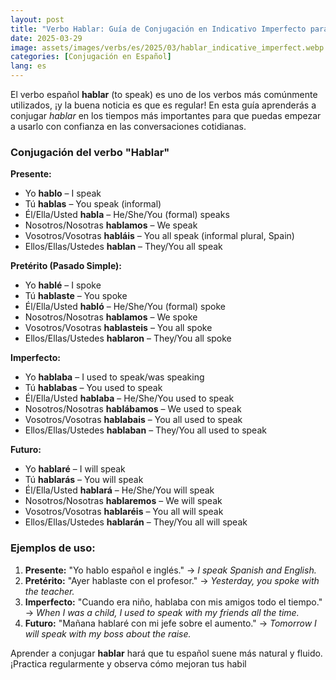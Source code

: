 ```yaml
---
layout: post
title: "Verbo Hablar: Guía de Conjugación en Indicativo Imperfecto para Principiantes"
date: 2025-03-29
image: assets/images/verbs/es/2025/03/hablar_indicative_imperfect.webp
categories: [Conjugación en Español]
lang: es
---
```


El verbo español **hablar** (to speak) es uno de los verbos más comúnmente utilizados, ¡y la buena noticia es que es regular! En esta guía aprenderás a conjugar *hablar* en los tiempos más importantes para que puedas empezar a usarlo con confianza en las conversaciones cotidianas.

### Conjugación del verbo "Hablar"

**Presente:**
- Yo **hablo** – I speak
- Tú **hablas** – You speak (informal)
- Él/Ella/Usted **habla** – He/She/You (formal) speaks
- Nosotros/Nosotras **hablamos** – We speak
- Vosotros/Vosotras **habláis** – You all speak (informal plural, Spain)
- Ellos/Ellas/Ustedes **hablan** – They/You all speak

**Pretérito (Pasado Simple):**
- Yo **hablé** – I spoke
- Tú **hablaste** – You spoke
- Él/Ella/Usted **habló** – He/She/You (formal) spoke
- Nosotros/Nosotras **hablamos** – We spoke
- Vosotros/Vosotras **hablasteis** – You all spoke
- Ellos/Ellas/Ustedes **hablaron** – They/You all spoke

**Imperfecto:**
- Yo **hablaba** – I used to speak/was speaking
- Tú **hablabas** – You used to speak
- Él/Ella/Usted **hablaba** – He/She/You used to speak
- Nosotros/Nosotras **hablábamos** – We used to speak
- Vosotros/Vosotras **hablabais** – You all used to speak
- Ellos/Ellas/Ustedes **hablaban** – They/You all used to speak

**Futuro:**
- Yo **hablaré** – I will speak
- Tú **hablarás** – You will speak
- Él/Ella/Usted **hablará** – He/She/You will speak
- Nosotros/Nosotras **hablaremos** – We will speak
- Vosotros/Vosotras **hablaréis** – You all will speak
- Ellos/Ellas/Ustedes **hablarán** – They/You all will speak

### Ejemplos de uso:

1. **Presente:** "Yo hablo español e inglés."
   → _I speak Spanish and English._
2. **Pretérito:** "Ayer hablaste con el profesor."
   → _Yesterday, you spoke with the teacher._
3. **Imperfecto:** "Cuando era niño, hablaba con mis amigos todo el tiempo."
   → _When I was a child, I used to speak with my friends all the time._
4. **Futuro:** "Mañana hablaré con mi jefe sobre el aumento."
   → _Tomorrow I will speak with my boss about the raise._

Aprender a conjugar **hablar** hará que tu español suene más natural y fluido. ¡Practica regularmente y observa cómo mejoran tus habil